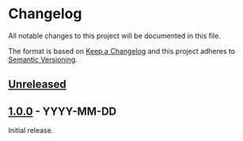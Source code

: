 # Changelog

All notable changes to this project will be documented in this file.

The format is based on [Keep a Changelog](https://keepachangelog.com/en/1.0.0/) 
and this project adheres to 
[Semantic Versioning](https://semver.org/spec/v2.0.0.html).

## [Unreleased]

## [1.0.0] - YYYY-MM-DD

Initial release.

[//]: # (Version Diffs)
[Unreleased]: https://github.com/jhthorp/Windows-Scripts/compare/v1.0.0...HEAD
[1.0.0]: https://github.com/jhthorp/Windows-Scripts/releases/tag/v1.0.0